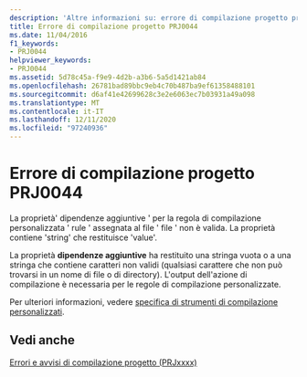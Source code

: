 ```yaml
---
description: 'Altre informazioni su: errore di compilazione progetto progetto PRJ0044'
title: Errore di compilazione progetto PRJ0044
ms.date: 11/04/2016
f1_keywords:
- PRJ0044
helpviewer_keywords:
- PRJ0044
ms.assetid: 5d78c45a-f9e9-4d2b-a3b6-5a5d1421ab84
ms.openlocfilehash: 26781bad89bbc9eb4c70b487ba9ef61358488101
ms.sourcegitcommit: d6af41e42699628c3e2e6063ec7b03931a49a098
ms.translationtype: MT
ms.contentlocale: it-IT
ms.lasthandoff: 12/11/2020
ms.locfileid: "97240936"
---
```

# <a name="project-build-error-prj0044"></a>Errore di compilazione progetto PRJ0044

La proprietà' dipendenze aggiuntive ' per la regola di compilazione personalizzata ' rule ' assegnata al file ' file ' non è valida. La proprietà contiene 'string' che restituisce 'value'.

La proprietà **dipendenze aggiuntive** ha restituito una stringa vuota o a una stringa che contiene caratteri non validi (qualsiasi carattere che non può trovarsi in un nome di file o di directory). L'output dell'azione di compilazione è necessaria per le regole di compilazione personalizzate.

Per ulteriori informazioni, vedere [specifica di strumenti di compilazione personalizzati](../../build/specifying-custom-build-tools.md).

## <a name="see-also"></a>Vedi anche

[Errori e avvisi di compilazione progetto (PRJxxxx)](../../error-messages/tool-errors/project-build-errors-and-warnings-prjxxxx.md)
